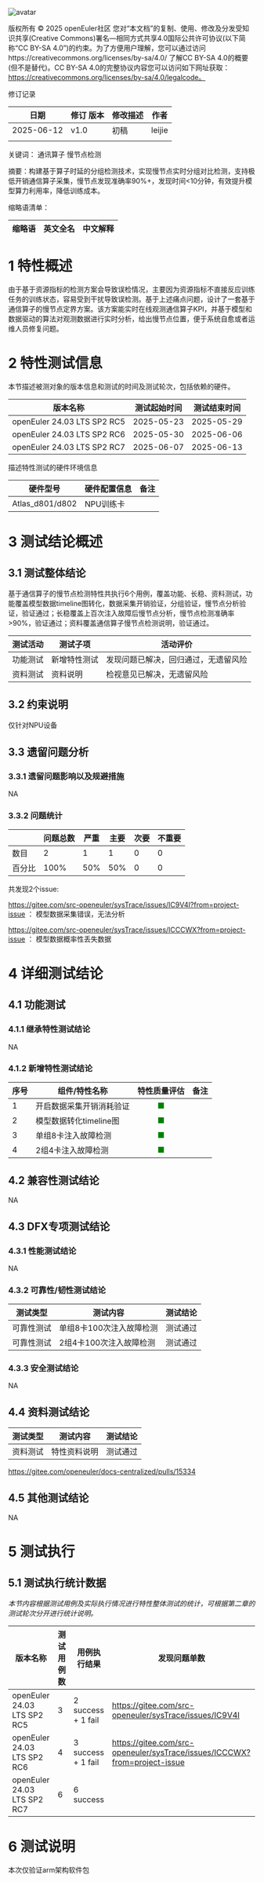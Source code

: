 ![avatar](../../images/openEuler.png)


版权所有 © 2025  openEuler社区
 您对“本文档”的复制、使用、修改及分发受知识共享(Creative Commons)署名—相同方式共享4.0国际公共许可协议(以下简称“CC BY-SA 4.0”)的约束。为了方便用户理解，您可以通过访问https://creativecommons.org/licenses/by-sa/4.0/ 了解CC BY-SA 4.0的概要 (但不是替代)。CC BY-SA 4.0的完整协议内容您可以访问如下网址获取：https://creativecommons.org/licenses/by-sa/4.0/legalcode。

修订记录

| 日期 | 修订   版本 | 修改描述 | 作者 |
| ---- | ----------- | -------- | ---- |
| 2025-06-12     |     v1.0        | 	初稿       |  	leijie   |
|      |             |          |      |

关键词： 通讯算子  慢节点检测  

摘要：构建基于算子时延的分组检测技术，实现慢节点实时分组对比检测，支持极低开销通信算子采集，慢节点发现准确率90%+，发现时间<10分钟，有效提升模型算力利用率，降低训练成本。


缩略语清单：

| 缩略语 | 英文全名 | 中文解释 |
| ------ | -------- | -------- |

# 1     特性概述

由于基于资源指标的检测方案会导致误检情况，主要因为资源指标不直接反应训练任务的训练状态，容易受到干扰导致误检测。基于上述痛点问题，设计了一套基于通信算子的慢节点定界方案。该方案能实时在线观测通信算子KPI，并基于模型和数据驱动的算法对观测数据进行实时分析，给出慢节点位置，便于系统自愈或者运维人员修复问题。

# 2     特性测试信息

本节描述被测对象的版本信息和测试的时间及测试轮次，包括依赖的硬件。

| 版本名称 | 测试起始时间 | 测试结束时间 |
| -------- | ------------ | ------------ |
| openEuler 24.03 LTS SP2 RC5    |    2025-05-23          |     2025-05-29         |
| openEuler 24.03 LTS SP2 RC6    |    2025-05-30          |     2025-06-06         |
| openEuler 24.03 LTS SP2 RC7    |    2025-06-07          |     2025-06-13         |

描述特性测试的硬件环境信息

| 硬件型号 | 硬件配置信息 | 备注 |
| -------- | ------------ | ---- |
|  Atlas_d801/d802		       |   	NPU训练卡           |      |


# 3     测试结论概述

## 3.1   测试整体结论

   基于通信算子的慢节点检测特性共执行6个用例，覆盖功能、长稳、资料测试，功能覆盖模型数据timeline图转化，数据采集开销验证，分组验证，慢节点分析验证，验证通过；长稳覆盖上百次注入故障后慢节点分析，慢节点检测准确率>90%，验证通过；资料覆盖通信算子慢节点检测说明，验证通过。

| 测试活动 | 测试子项 | 活动评价 |
| ------- | -------- | ------- |
| 功能测试 | 新增特性测试 |   发现问题已解决，回归通过，无遗留风险   |
| 资料测试 |  资料说明       |   检视意见已解决，无遗留风险      |


## 3.2   约束说明

仅针对NPU设备

## 3.3   遗留问题分析

### 3.3.1 遗留问题影响以及规避措施

NA

### 3.3.2 问题统计

|        | 问题总数 | 严重 | 主要 | 次要 | 不重要 |
| ------ | -------- | ---- | ---- | ---- | ------ |
| 数目   |     2     |  1    |  1   |  0    | 0       |
| 百分比 |     100%     |   50%   |  50%    | 0     |  0      |

共发现2个issue:

https://gitee.com/src-openeuler/sysTrace/issues/IC9V4I?from=project-issue ： 模型数据采集错误，无法分析

https://gitee.com/src-openeuler/sysTrace/issues/ICCCWX?from=project-issue ： 模型数据概率性丢失数据

# 4 详细测试结论

## 4.1 功能测试

### 4.1.1 继承特性测试结论

NA

### 4.1.2 新增特性测试结论

| 序号 | 组件/特性名称 | 特性质量评估 | 备注 |
| --- | ----------- | :--------: | --- |
|1 |开启数据采集开销消耗验证  | <font color=green>■</font> |   |
|2 |模型数据转化timeline图 | <font color=green>■</font> |   |
|3 |单组8卡注入故障检测 | <font color=green>■</font> |   |
|4 |2组4卡注入故障检测 | <font color=green>■</font> |   |

## 4.2 兼容性测试结论

NA

## 4.3 DFX专项测试结论

### 4.3.1 性能测试结论

NA

### 4.3.2 可靠性/韧性测试结论

| 测试类型 | 测试内容 | 测试结论 |
| ------- | ------- | -------- |
|   可靠性测试      |   单组8卡100次注入故障检测      |    测试通过      |
|   可靠性测试      |   2组4卡100次注入故障检测      |    测试通过      |

### 4.3.3 安全测试结论

NA

## 4.4 资料测试结论

| 测试类型 | 测试内容 | 测试结论 |
| ------- | ------- | -------- |
|  资料测试       |     特性资料说明    |     测试通过     |

https://gitee.com/openeuler/docs-centralized/pulls/15334

## 4.5 其他测试结论

NA

# 5     测试执行

## 5.1   测试执行统计数据

*本节内容根据测试用例及实际执行情况进行特性整体测试的统计，可根据第二章的测试轮次分开进行统计说明。*

| 版本名称 | 测试用例数 | 用例执行结果 | 发现问题单数 |
| -------- | ---------- | ------------ | ------------ |
| openEuler 24.03 LTS SP2 RC5         |  3          |   2 success + 1 fail           |  https://gitee.com/src-openeuler/sysTrace/issues/IC9V4I            |
| openEuler 24.03 LTS SP2 RC6        |   4         |  3 success + 1 fail               |  https://gitee.com/src-openeuler/sysTrace/issues/ICCCWX?from=project-issue            |
| openEuler 24.03 LTS SP2 RC7    |  6         |    6 success       | |


# 6     测试说明

本次仅验证arm架构软件包

 



 

 